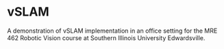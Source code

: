 # vSLAM
A demonstration of vSLAM implementation in an office setting for the MRE 462 Robotic Vision course at Southern Illinois University Edwardsville. 
